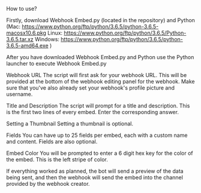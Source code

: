 How to use?

Firstly, download Webhook Embed.py (located in the repository) and Python (Mac: https://www.python.org/ftp/python/3.6.5/python-3.6.5-macosx10.6.pkg Linux: https://www.python.org/ftp/python/3.6.5/Python-3.6.5.tar.xz Windows: https://www.python.org/ftp/python/3.6.5/python-3.6.5-amd64.exe )

After you have downloaded Webhook Embed.py and Python use the Python launcher to execute Webhook Embed.py

Webhook URL
The script will first ask for your webhook URL. This will be provided at the bottom of the webhook editing panel for the webhook. Make sure that you've also already set your webhook's profile picture and username.

Title and Description
The script will prompt for a title and description. This is the first two lines of every embed. Enter the corresponding answer.


Setting a Thumbnail
Setting a thumbnail is optional.

Fields
You can have up to 25 fields per embed, each with a custom name and content. Fields are also optional.

Embed Color
You will be prompted to enter a 6 digit hex key for the color of the embed. This is the left stripe of color.


If everything worked as planned, the bot will send a preview of the data being sent, and then the webhook will send the embed into the channel provided by the webhook creator.
